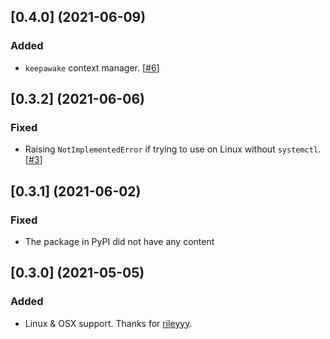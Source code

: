 ## [0.4.0] (2021-06-09)
### Added 
- `keepawake` context manager. [[#6](https://github.com/np-8/wakepy/pull/6)]

## [0.3.2] (2021-06-06)
### Fixed
- Raising `NotImplementedError` if trying to use on Linux without `systemctl`. [[#3](https://github.com/np-8/wakepy/pull/3)]

## [0.3.1] (2021-06-02)
### Fixed
- The package in PyPI did not have any content

## [0.3.0] (2021-05-05)
### Added
- Linux & OSX support. Thanks for [rileyyy](https://github.com/rileyyy).